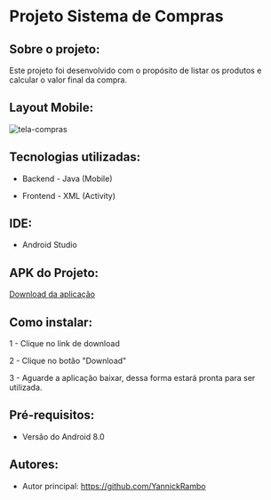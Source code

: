 # Projeto Sistema de Compras

## Sobre o projeto:

Este projeto foi desenvolvido com o propósito de listar os produtos e calcular o valor final da compra.

## Layout Mobile:

![tela-compras](https://github.com/YannickRambo/AppAula4/assets/103066296/a53011a0-78b5-43b4-80dc-671aacb10ab5)

## Tecnologias utilizadas:

- Backend - Java (Mobile)

- Frontend - XML (Activity)

## IDE:  

- Android Studio

## APK do Projeto:

<a href="https://drive.google.com/file/d/1uTNYvlI0XMNp2ht8bYNx6PmvGlVhGWS6/view?usp=sharing">Download da aplicação </a>

## Como instalar:

1 - Clique no link de download

2 - Clique no botão "Download"

3 - Aguarde a aplicação baixar, dessa forma estará pronta para ser utilizada.

## Pré-requisitos:

- Versão do Android 8.0

## Autores: 
 
- Autor principal: https://github.com/YannickRambo



